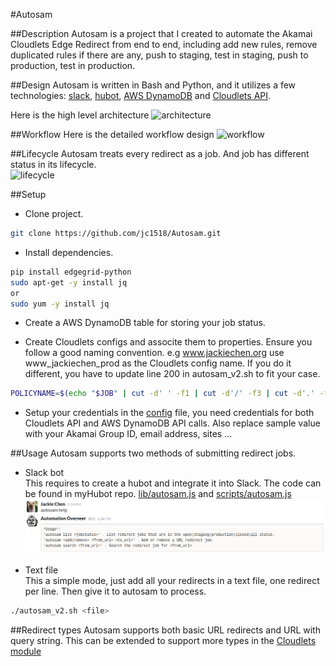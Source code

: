 #Autosam

##Description
Autosam is a project that I created to automate the Akamai Cloudlets Edge Redirect from end to end, including add new rules, remove duplicated rules if there are any, push to staging, test in staging, push to production, test in production.     

##Design
Autosam is written in Bash and Python, and it utilizes a few technologies: [slack](https://slack.com/), [hubot](https://hubot.github.com/), [AWS DynamoDB](https://aws.amazon.com/documentation/dynamodb/) and [Cloudlets API](https://developer.akamai.com/api/luna/cloudlets/overview.html).

Here is the high level architecture
![architecture](design/autosam_architecture.png)

##Workflow
Here is the detailed workflow design
![workflow](design/autosam_v2_workflow.png)

##Lifecycle
Autosam treats every redirect as a job. And job has different status in its lifecycle.  
![lifecycle](design/redirect_job_lifecycle.png)  
    
##Setup
* Clone project.  
```bash
git clone https://github.com/jc1518/Autosam.git
```
* Install dependencies. 
```bash
pip install edgegrid-python
sudo apt-get -y install jq
or 
sudo yum -y install jq
```
* Create a AWS DynamoDB table for storing your job status.  

* Create Cloudlets configs and associte them to properties. Ensure you follow a good naming convention. e.g www.jackiechen.org use www_jackiechen_prod as the Cloudlets config name. If you do it different, you have to update line 200 in autosam_v2.sh to fit your case.
```bash
POLICYNAME=$(echo "$JOB" | cut -d' ' -f1 | cut -d'/' -f3 | cut -d'.' -f1-2 | t    r '.' '_')"_prod"
```      
* Setup your credentials in the [config](config) file, you need credentials for both Cloudlets API and AWS DynamoDB API calls. Also replace sample value with your Akamai Group ID, email address, sites ... 

##Usage
Autosam supports two methods of submitting redirect jobs.
* Slack bot    
This requires to create a hubot and integrate it into Slack. The code can be found in myHubot repo. [lib/autosam.js](https://github.com/jc1518/myhubot/blob/master/lib/autosam.js) and [scripts/autosam.js](https://github.com/jc1518/myhubot/blob/master/scripts/autosam.js)
![autosam_bot](design/autosam_bot.png)

* Text file    
This a simple mode, just add all your redirects in a text file, one redirect per line. Then give it to autosam to process.
```bash
./autosam_v2.sh <file>
```  
##Redirect types
Autosam supports both basic URL redirects and URL with query string. This can be extended to support more types in the [Cloudlets module](https://github.com/jc1518/Autosam/blob/master/Cloudlets/__init__.py)



